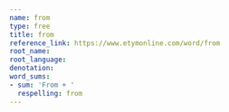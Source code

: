 ```yaml
---
name: from
type: free
title: from
reference_link: https://www.etymonline.com/word/from
root_name: 
root_language: 
denotation: 
word_sums:
- sum: 'From + '
  respelling: from
---
```

